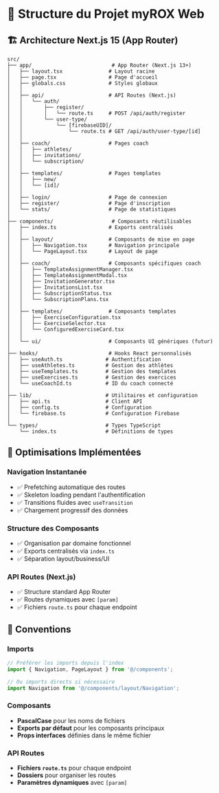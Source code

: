 # 📁 Structure du Projet myROX Web

## 🏗️ Architecture Next.js 15 (App Router)

```
src/
├── app/                          # App Router (Next.js 13+)
│   ├── layout.tsx               # Layout racine
│   ├── page.tsx                 # Page d'accueil
│   ├── globals.css              # Styles globaux
│   │
│   ├── api/                     # API Routes (Next.js)
│   │   └── auth/
│   │       ├── register/
│   │       │   └── route.ts     # POST /api/auth/register
│   │       └── user-type/
│   │           └── [firebaseUID]/
│   │               └── route.ts # GET /api/auth/user-type/[id]
│   │
│   ├── coach/                   # Pages coach
│   │   ├── athletes/
│   │   ├── invitations/
│   │   └── subscription/
│   │
│   ├── templates/               # Pages templates
│   │   ├── new/
│   │   └── [id]/
│   │
│   ├── login/                   # Page de connexion
│   ├── register/                # Page d'inscription
│   └── stats/                   # Page de statistiques
│
├── components/                   # Composants réutilisables
│   ├── index.ts                 # Exports centralisés
│   │
│   ├── layout/                  # Composants de mise en page
│   │   ├── Navigation.tsx       # Navigation principale
│   │   └── PageLayout.tsx       # Layout de page
│   │
│   ├── coach/                   # Composants spécifiques coach
│   │   ├── TemplateAssignmentManager.tsx
│   │   ├── TemplateAssignmentModal.tsx
│   │   ├── InvitationGenerator.tsx
│   │   ├── InvitationsList.tsx
│   │   ├── SubscriptionStatus.tsx
│   │   └── SubscriptionPlans.tsx
│   │
│   ├── templates/               # Composants templates
│   │   ├── ExerciseConfiguration.tsx
│   │   ├── ExerciseSelector.tsx
│   │   └── ConfiguredExerciseCard.tsx
│   │
│   └── ui/                      # Composants UI génériques (futur)
│
├── hooks/                       # Hooks React personnalisés
│   ├── useAuth.ts              # Authentification
│   ├── useAthletes.ts          # Gestion des athlètes
│   ├── useTemplates.ts         # Gestion des templates
│   ├── useExercises.ts         # Gestion des exercices
│   └── useCoachId.ts           # ID du coach connecté
│
├── lib/                        # Utilitaires et configuration
│   ├── api.ts                  # Client API
│   ├── config.ts               # Configuration
│   └── firebase.ts             # Configuration Firebase
│
└── types/                      # Types TypeScript
    └── index.ts                # Définitions de types
```

## 🚀 Optimisations Implémentées

### Navigation Instantanée
- ✅ Prefetching automatique des routes
- ✅ Skeleton loading pendant l'authentification
- ✅ Transitions fluides avec `useTransition`
- ✅ Chargement progressif des données

### Structure des Composants
- ✅ Organisation par domaine fonctionnel
- ✅ Exports centralisés via `index.ts`
- ✅ Séparation layout/business/UI

### API Routes (Next.js)
- ✅ Structure standard App Router
- ✅ Routes dynamiques avec `[param]`
- ✅ Fichiers `route.ts` pour chaque endpoint

## 📝 Conventions

### Imports
```typescript
// Préférer les imports depuis l'index
import { Navigation, PageLayout } from '@/components';

// Ou imports directs si nécessaire
import Navigation from '@/components/layout/Navigation';
```

### Composants
- **PascalCase** pour les noms de fichiers
- **Exports par défaut** pour les composants principaux
- **Props interfaces** définies dans le même fichier

### API Routes
- **Fichiers `route.ts`** pour chaque endpoint
- **Dossiers** pour organiser les routes
- **Paramètres dynamiques** avec `[param]` 